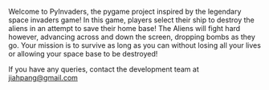 Welcome to PyInvaders, the pygame project inspired by the legendary space invaders game! In this game, players select their ship to destroy the aliens in an attempt to save their home base! The Aliens will fight hard however, advancing across and down the screen, dropping bombs as they go. Your mission is to survive as long as you can without losing all your lives or allowing your space base to be destroyed!

If you have any queries, contact the development team at jiahpang@gmail.com
